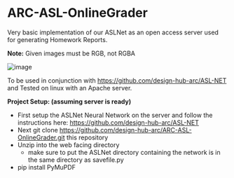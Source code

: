 # ARC-ASL-OnlineGrader
Very basic implementation of our ASLNet as an open access server used for generating Homework Reports.

**Note:** Given images must be RGB, not RGBA

![image](https://user-images.githubusercontent.com/36856910/115450424-b791fe80-a1d0-11eb-98eb-a3d2b56ce07c.png)

To be used in conjunction with https://github.com/design-hub-arc/ASL-NET and Tested on linux with an Apache server.

**Project Setup: (assuming server is ready)**

* First setup the ASLNet Neural Network on the server and follow the instructions here: https://github.com/design-hub-arc/ASL-NET
* Next git clone https://github.com/design-hub-arc/ARC-ASL-OnlineGrader.git this repository
* Unzip into the web facing directory
    - make sure to put the ASLNet directory containing the network is in the same directory as savefile.py
* pip install PyMuPDF
